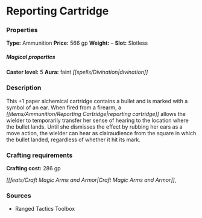 ﻿---
Title: "Reporting Cartridge"
Type: "Ammunition"
Price: "566 gp"
Weight: "–"
Slot: "Slotless"
Caster level: "5"
Aura: "faint divination"
Description: |
  "This _+1 paper alchemical cartridge_ contains a bullet and is marked with a symbol of an ear. When fired from a firearm, a _reporting cartridge_ allows the wielder to temporarily transfer her sense of hearing to the location where the bullet lands. Until she dismisses the effect by rubbing her ears as a move action, the wielder can hear as _clairaudience_ from the square in which the bullet landed, regardless of whether it hit its mark."
Crafting cost: "286 gp"
Sources: "['Ranged Tactics Toolbox']"
---

# Reporting Cartridge

### Properties

**Type:** Ammunition **Price:** 566 gp **Weight:** – **Slot:** Slotless

##### Magical properties

**Caster level:** 5 **Aura:** faint _[[spells/Divination|divination]]_

### Description

This +1 paper alchemical cartridge contains a bullet and is marked with a symbol of an ear. When fired from a firearm, a _[[items/Ammunition/Reporting Cartridge|reporting cartridge]]_ allows the wielder to temporarily transfer her sense of hearing to the location where the bullet lands. Until she dismisses the effect by rubbing her ears as a move action, the wielder can hear as clairaudience from the square in which the bullet landed, regardless of whether it hit its mark.

### Crafting requirements

**Crafting cost:** 286 gp

_[[feats/Craft Magic Arms and Armor|Craft Magic Arms and Armor]]_,

### Sources

* Ranged Tactics Toolbox
